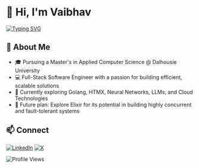 # 👋 Hi, I'm Vaibhav

[![Typing SVG](https://readme-typing-svg.demolab.com?font=Fira+Code&pause=1000&color=A052F7&width=469&lines=Full-Stack+Software+Engineer;Master's+Student+%40+Dalhousie+University)](https://git.io/typing-svg)

## 🚀 About Me
- 🎓 Pursuing a Master's in Applied Computer Science @ Dalhousie University
- 💻 Full-Stack Software Engineer with a passion for building efficient, scalable solutions
- 🌱 Currently exploring Golang, HTMX, Neural Networks, LLMs, and Cloud Technologies
- 🔮 Future plan: Explore Elixir for its potential in building highly concurrent and fault-tolerant systems

## 📫 Connect
[![LinkedIn](https://img.shields.io/badge/-LinkedIn-0077B5?style=flat-square&logo=linkedin&logoColor=white)](https://www.linkedin.com/in/ramchaik/) 
[![X](https://img.shields.io/badge/-X-1DA1F2?style=flat-square&logo=x&logoColor=white)](https://x.com/vsramchaik)

![Profile Views](https://komarev.com/ghpvc/?username=ramchaik&color=blueviolet)


